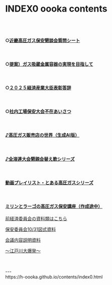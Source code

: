 # INDEX0 oooka contents

<BR>
<BR>

#### ○[近畿高圧ガス保安懇談会質問シート](https://h-oooka.github.io/contents/Question_KINKI_KONDANKAI.pdf)

<BR>

#### ○[提案）ガス吸蔵金属容器の実現を目指して](https://h-oooka.github.io/contents/提案）ガス吸蔵金属容器の実現を目指して.pdf)

<BR>

#### ○[２０２５経済産業大臣表彰答辞](https://h-oooka.github.io/contents/２０２５経済産業大臣表彰答辞.pdf)

<BR>

#### ○[社内工場保安大会不在あいさつ](https://h-oooka.github.io/contents/社内工場保安大会不在あいさつ.pdf)

<BR>

#### [♪高圧ガス販売店の世界（生成AI版）](https://youtube.com/playlist?list=PLBAoD-GOnTpU0b89upQKYETGrP_7a6NiL&si=YwSxWeJiu5_xK-di)

<BR>

#### [♪全溶連大会懇親会替え歌シリーズ](https://www.youtube.com/playlist?list=PLyWaCYkYFCtRMTHxfczm59NDmvbL9YvJd)

<BR>

#### [動画プレイリスト・とある高圧ガスシリーズ](https://www.youtube.com/playlist?list=PLyWaCYkYFCtRNnVTW7CGmEQe7p2On7Db0)

<BR>

#### [ミリンとラーゴの高圧ガス保安講座（作成途中）](https://www.youtube.com/playlist?list=PLBAoD-GOnTpV0_G0YYWWRn7dOFjrgYTbv)



[前経済委員会の資料類はこちら](https://h-oooka.github.io/GasSource.jp/経済委員会の資料.html)

[保安委員会10/31図式資料](https://h-oooka.github.io/GasSource.jp/Visual全溶連保安委員会（20251031）.pdf)

[会議内容説明資料](https://h-oooka.github.io/GasSource.jp/事前説明：全溶連保安委員会（20251031）.html)

[～江戸川大爆発～](https://h-oooka.github.io/GasSource.jp/edogawa.html)


<BR>
<BR>
---
<BR>
https://h-oooka.github.io/contents/index0.html
